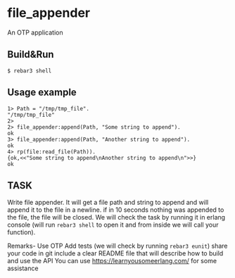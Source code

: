 file_appender
=====

An OTP application

Build&Run
-----

    $ rebar3 shell

Usage example
-----

```
1> Path = "/tmp/tmp_file".    
"/tmp/tmp_file"
2> 
2> file_appender:append(Path, "Some string to append").
ok
3> file_appender:append(Path, "Another string to append").
ok
4> rp(file:read_file(Path)).
{ok,<<"Some string to append\nAnother string to append\n">>}
ok
```


TASK
-----

Write file appender. It will get a file path and string to append and will append it to the file in a newline.
if in 10 seconds nothing was appended to the file, the file will be closed.
We will check the task by running it in erlang console (will run `rebar3 shell` to open it and from inside we will call your function).﻿

Remarks-
Use OTP
Add tests (we will check by running `rebar3 eunit`)
share your code in git
include a clear README file that will describe how to build and use the API
You can use https://learnyousomeerlang.com/ for some assistance  
